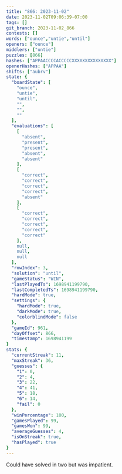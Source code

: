 ```yaml
---
title: "866: 2023-11-02"
date: 2023-11-02T09:06:39-07:00
tags: []
git_branch: 2023-11-02_866
contests: []
words: ["ounce","untie","until"]
openers: ["ounce"]
middlers: ["untie"]
puzzles: [866]
hashes: ["APPAACCCCACCCCCXXXXXXXXXXXXXXX"]
openerHashes: ["APPAA"]
shifts: ["aubrv"]
state: {
  "boardState": [
    "ounce",
    "untie",
    "until",
    "",
    "",
    ""
  ],
  "evaluations": [
    [
      "absent",
      "present",
      "present",
      "absent",
      "absent"
    ],
    [
      "correct",
      "correct",
      "correct",
      "correct",
      "absent"
    ],
    [
      "correct",
      "correct",
      "correct",
      "correct",
      "correct"
    ],
    null,
    null,
    null
  ],
  "rowIndex": 3,
  "solution": "until",
  "gameStatus": "WIN",
  "lastPlayedTs": 1698941199790,
  "lastCompletedTs": 1698941199790,
  "hardMode": true,
  "settings": {
    "hardMode": true,
    "darkMode": true,
    "colorblindMode": false
  },
  "gameId": 961,
  "dayOffset": 866,
  "timestamp": 1698941199
}
stats: {
  "currentStreak": 11,
  "maxStreak": 36,
  "guesses": {
    "1": 0,
    "2": 4,
    "3": 22,
    "4": 41,
    "5": 18,
    "6": 14,
    "fail": 0
  },
  "winPercentage": 100,
  "gamesPlayed": 99,
  "gamesWon": 99,
  "averageGuesses": 4,
  "isOnStreak": true,
  "hasPlayed": true
}
---
```

<!-- more -->
Could have solved in two but was impatient. 
